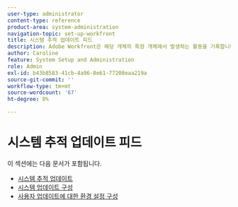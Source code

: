 ```yaml
---
user-type: administrator
content-type: reference
product-area: system-administration
navigation-topic: set-up-workfront
title: 시스템 추적 업데이트 피드
description: Adobe Workfront은 해당 개체의 특정 개체에서 발생하는 활동을 기록합니다 [!UICONTROL 업데이트] 영역. 시스템 업데이트에는 객체에 발생한 변경 사항을 설명하는 간단한 메모가 포함되어 있습니다. [!DNL Workfront] 관리자는 시스템에서 추적해야 하는 변경 사항 유형을 [!UICONTROL 업데이트] 영역.
author: Caroline
feature: System Setup and Administration
role: Admin
exl-id: b43b8583-41cb-4a96-8e61-77208eaa219a
source-git-commit: ''
workflow-type: tm+mt
source-wordcount: '67'
ht-degree: 0%

---
```


# 시스템 추적 업데이트 피드

이 섹션에는 다음 문서가 포함됩니다.

* [시스템 추적 업데이트](../../../administration-and-setup/set-up-workfront/system-tracked-update-feeds/system-tracked-update-feeds.md)
* [시스템 업데이트 구성](../../../administration-and-setup/set-up-workfront/system-tracked-update-feeds/configure-system-updates.md)
* [사용자 업데이트에 대한 환경 설정 구성](../../../administration-and-setup/set-up-workfront/system-tracked-update-feeds/configure-preferences-user-updates.md)

